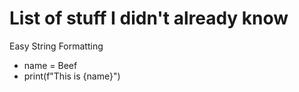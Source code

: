 # List of stuff I didn't already know

Easy String Formatting
- name = Beef
- print(f"This is {name}")

